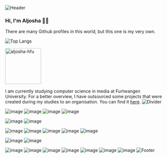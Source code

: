 ![Header](https://user-images.githubusercontent.com/12802765/141316740-a28058c2-df8e-446f-a995-f8b96d7a9df8.png)


###  Hi, I'm Aljosha 👋🏻
There are many Github profiles in this world, but this one is my very own.

![Top Langs](https://github-readme-stats.vercel.app/api/top-langs/?username=aljoshavieth&layout=compact) 

[<img alt="aljosha-hfu" src="https://github.com/aljosha-hfu.png?size=115" width="115">](https://github.com/aljosha-hfu)

I am currently studying computer science in media at Furtwangen University. 
For a better overview, I have outsourced some projects that were created during my studies to an organisation. You can find it [here](https://github.com/aljosha-hfu).
![Divider](https://user-images.githubusercontent.com/12802765/141317037-a7a8e5d4-37ed-4492-a821-7e6d9ba4f856.png)


![image](https://img.shields.io/badge/Java-ED8B00?style=for-the-badge&logo=java&logoColor=white)
![image](https://img.shields.io/badge/C%2B%2B-00599C?style=for-the-badge&logo=c%2B%2B&logoColor=white)
![image](https://img.shields.io/badge/TypeScript-007ACC?style=for-the-badge&logo=typescript&logoColor=white)
![image](https://img.shields.io/badge/Python-3776AB?style=for-the-badge&logo=python&logoColor=white)

![image](https://img.shields.io/badge/MongoDB-4EA94B?style=for-the-badge&logo=mongodb&logoColor=white)
![image](https://img.shields.io/badge/MySQL-005C84?style=for-the-badge&logo=mysql&logoColor=white)

![image](https://img.shields.io/badge/Android-3DDC84?style=for-the-badge&logo=android&logoColor=white)
![image](https://img.shields.io/badge/Bootstrap-563D7C?style=for-the-badge&logo=bootstrap&logoColor=white)
![image](https://img.shields.io/badge/Spring_Boot-F2F4F9?style=for-the-badge&logo=spring-boot
)
![image](https://img.shields.io/badge/Docker-2CA5E0?style=for-the-badge&logo=docker&logoColor=white)
![image](https://img.shields.io/badge/Selenium-43B02A?style=for-the-badge&logo=Selenium&logoColor=white)

![image](https://img.shields.io/badge/apache_maven-C71A36?style=for-the-badge&logo=apachemaven&logoColor=white)
![image](https://img.shields.io/badge/gradle-02303A?style=for-the-badge&logo=gradle&logoColor=white)

![image](https://img.shields.io/badge/Android_Studio-3DDC84?style=for-the-badge&logo=android-studio&logoColor=white)
![image](https://img.shields.io/badge/Visual_Studio_Code-0078D4?style=for-the-badge&logo=visual%20studio%20code&logoColor=white)
![image](https://img.shields.io/badge/IntelliJIDEA-000000.svg?style=for-the-badge&logo=intellij-idea&logoColor=white)
![image](https://img.shields.io/badge/CLion-000000?style=for-the-badge&logo=clion&logoColor=white)
![image](https://img.shields.io/badge/WebStorm-000000?style=for-the-badge&logo=WebStorm&logoColor=white)
![image](https://img.shields.io/badge/PyCharm-000000?style=for-the-badge&logo=PyCharm&logoColor=white)
![image](https://img.shields.io/badge/Eclipse-2C2255?style=for-the-badge&logo=eclipse&logoColor=white)
![Footer](https://user-images.githubusercontent.com/12802765/141317780-0475c120-e780-4c61-a369-39d6bc25a307.png)



<!--
**AljoshaVieth/AljoshaVieth** is a ✨ _special_ ✨ repository because its `README.md` (this file) appears on your GitHub profile.

Here are some ideas to get you started:

- 🔭 I’m currently working on ...
- 🌱 I’m currently learning ...
- 👯 I’m looking to collaborate on ...
- 🤔 I’m looking for help with ...
- 💬 Ask me about ...
- 📫 How to reach me: ...
- 😄 Pronouns: ...
- ⚡ Fun fact: ...
-->
